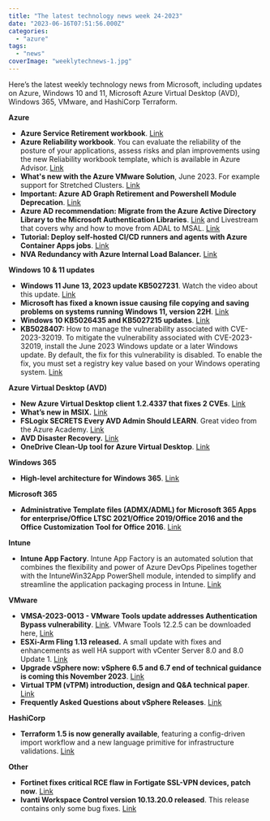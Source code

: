 ```yaml
---
title: "The latest technology news week 24-2023"
date: "2023-06-16T07:51:56.000Z"
categories: 
  - "azure"
tags: 
  - "news"
coverImage: "weeklytechnews-1.jpg"
---
```


Here’s the latest weekly technology news from Microsoft, including updates on Azure, Windows 10 and 11, Microsoft Azure Virtual Desktop (AVD), Windows 365, VMware, and HashiCorp Terraform.

**Azure**

- **Azure Service Retirement workbook**. [Link](https://learn.microsoft.com/en-au/azure/advisor/advisor-how-to-plan-migration-workloads-service-retirement)
- **Azure Reliability workbook**. You can evaluate the reliability of the posture of your applications, assess risks and plan improvements using the new Reliability workbook template, which is available in Azure Advisor. [Link](https://learn.microsoft.com/en-us/azure/advisor/advisor-how-to-improve-reliability#reliability-recommendations/?WT.mc_id=AZ-MVP-5003836)
- **What's new with the Azure VMware Solution**, June 2023. For example support for Stretched Clusters. [Link](https://techcommunity.microsoft.com/t5/azure-migration-and/azure-vmware-solution-june-2023-what-s-new-update/ba-p/3843932) 
- **Important: Azure AD Graph Retirement and Powershell Module Deprecation**. [Link](https://techcommunity.microsoft.com/t5/microsoft-entra-azure-ad-blog/important-azure-ad-graph-retirement-and-powershell-module/ba-p/3848270)
- **Azure AD recommendation: Migrate from the Azure Active Directory Library to the Microsoft Authentication Libraries**. [Link](https://learn.microsoft.com/en-us/azure/active-directory/reports-monitoring/recommendation-migrate-from-adal-to-msal) and Livestream that covers why and how to move from ADAL to MSAL. [Link](https://youtu.be/0jxZQF464fo)
- **Tutorial: Deploy self-hosted CI/CD runners and agents with Azure Container Apps jobs**. [Link](https://learn.microsoft.com/en-gb/azure/container-apps/tutorial-ci-cd-runners-jobs?tabs=bash&pivots=container-apps-jobs-self-hosted-ci-cd-azure-pipelines)
- **NVA Redundancy with Azure Internal Load Balancer.** [Link](https://nwktimes.blogspot.com/2023/06/nvha.html)

**Windows 10 & 11 updates**

- **Windows 11 June 13, 2023 update KB5027231**. Watch the video about this update. [Link](https://support.microsoft.com/en-us/topic/june-13-2023-kb5027231-os-build-22621-1848-8f903600-1293-4431-9c6b-736a4049666c) 
- **Microsoft has fixed a known issue causing file copying and saving problems on systems running Windows 11, version 22H**. [Link](https://www.bleepingcomputer.com/news/microsoft/microsoft-fixes-windows-11-issue-causing-copying-saving-failures/)
- **Windows 10 KB5026435 and KB5027215 updates**. [Link](https://www.bleepingcomputer.com/news/microsoft/windows-10-kb5026435-and-kb5027215-updates-released/)
- **KB5028407:** How to manage the vulnerability associated with CVE-2023-32019. To mitigate the vulnerability associated with CVE-2023-32019, install the June 2023 Windows update or a later Windows update. By default, the fix for this vulnerability is disabled. To enable the fix, you must set a registry key value based on your Windows operating system. [Link](https://support.microsoft.com/en-au/topic/kb5028407-how-to-manage-the-vulnerability-associated-with-cve-2023-32019-bd6ed35f-48b1-41f6-bd19-d2d97270f080)

**Azure Virtual Desktop (AVD)**

- **New Azure Virtual Desktop client 1.2.4337 that fixes 2 CVEs**. [Link](https://learn.microsoft.com/en-us/azure/virtual-desktop/whats-new-client-windows)
- **What’s new in MSIX.** [Link](https://techcommunity.microsoft.com/t5/windows-it-pro-blog/what-s-new-in-msix-june-2023/ba-p/3845506)
- **FSLogix SECRETS Every AVD Admin Should LEARN**. Great video from the Azure Academy. [Link](https://www.youtube.com/watch?v=B_R2Bi5SqVo)
- **AVD Disaster Recovery.** [Link](https://tighetec.co.uk/2023/05/16/avd-disaster-recovery/)
- **OneDrive Clean-Up tool for Azure Virtual Desktop**. [Link](https://blog.itprocloud.de/OneDrive-Clean-Up-For-Azure-Virtual-Desktop-AVD-agains-Profile-Blotting/)

**Windows 365**

- **High-level architecture for Windows 365**. [Link](https://learn.microsoft.com/en-us/windows-365/enterprise/high-level-architecture)

**Microsoft 365**

- **Administrative Template files (ADMX/ADML) for Microsoft 365 Apps for enterprise/Office LTSC 2021/Office 2019/Office 2016 and the Office Customization Tool for Office 2016**. [Link](https://www.microsoft.com/en-us/download/details.aspx?id=49030)

**Intune**

- **Intune App Factory**. Intune App Factory is an automated solution that combines the flexibility and power of Azure DevOps Pipelines together with the IntuneWin32App PowerShell module, intended to simplify and streamline the application packaging process in Intune. [Link](https://msendpointmgr.com/intune-app-factory/#39-clone-intune-app-factory-repository-locally)

**VMware**

- **VMSA-2023-0013 - VMware Tools update addresses Authentication Bypass vulnerability**. [Link](https://www.vmware.com/security/advisories/VMSA-2023-0013). VMware Tools 12.2.5 can be downloaded here, [Link](https://packages.vmware.com/tools/releases/latest/windows)
- **ESXi-Arm Fling 1.13 released.** A small update with fixes and enhancements as well HA support with vCenter Server 8.0 and 8.0 Update 1. [Link](https://blogs.vmware.com/arm/2023/06/14/esxi-arm-fling-1-13-refresh/)
- **Upgrade vSphere now: vSphere 6.5 and 6.7 end of technical guidance is coming this November 2023**. [Link](https://blogs.vmware.com/cloudprovider/2023/05/upgrade-now-vsphere-6-5-and-6-7-are-ending-technical-guidance-in-november.html)
- **Virtual TPM (vTPM) introduction, design and Q&A technical paper**. [Link](https://core.vmware.com/api/checkuseraccess?referer=/sites/default/files/associated-content/vSphere_Virtual_TPM_vTPM_-_2023031501.pdf)
- **Frequently Asked Questions about vSphere Releases**. [Link](https://core.vmware.com/resource/frequently-asked-questions-about-vsphere-releases)

**HashiCorp**

- **Terraform 1.5 is now generally available**, featuring a config-driven import workflow and a new language primitive for infrastructure validations. [Link](https://www.hashicorp.com/blog/terraform-1-5-brings-config-driven-import-and-checks)

**Other**

- **Fortinet fixes critical RCE flaw in Fortigate SSL-VPN devices, patch now**. [Link](https://www.bleepingcomputer.com/news/security/fortinet-fixes-critical-rce-flaw-in-fortigate-ssl-vpn-devices-patch-now/)
- **Ivanti Workspace Control version 10.13.20.0 released**. This release contains only some bug fixes. [Link](https://help.ivanti.com/res/help/en_US/IWC/2023/ReleaseNotesRevision/Private_Revision.htm)
